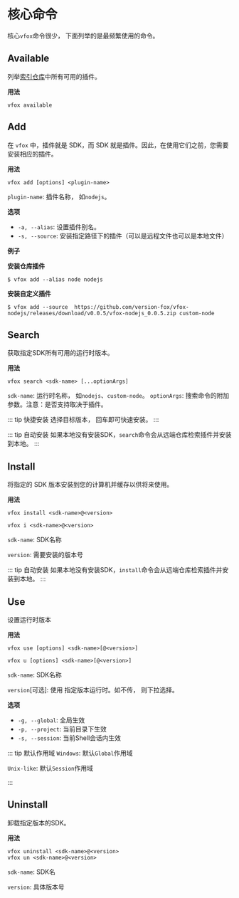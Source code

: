 # 核心命令

核心`vfox`命令很少， 下面列举的是最频繁使用的命令。

## Available

列举[索引仓库](https://github.com/version-fox/vfox-plugins)中所有可用的插件。

**用法**
```shell
vfox available
```

## Add

在 `vfox` 中，插件就是 SDK，而 SDK 就是插件。因此，在使用它们之前，您需要安装相应的插件。


**用法**

```shell
vfox add [options] <plugin-name>
```
`plugin-name`: 插件名称， 如`nodejs`。

**选项**
- `-a, --alias`: 设置插件别名。
- `-s, --source`: 安装指定路径下的插件（可以是远程文件也可以是本地文件）


**例子**

**安装仓库插件**
```shell
$ vfox add --alias node nodejs
```

**安装自定义插件**
```shell
$ vfox add --source  https://github.com/version-fox/vfox-nodejs/releases/download/v0.0.5/vfox-nodejs_0.0.5.zip custom-node
```


## Search

获取指定SDK所有可用的运行时版本。

**用法**

```shell
vfox search <sdk-name> [...optionArgs]
```

`sdk-name`: 运行时名称， 如`nodejs`、`custom-node`。
`optionArgs`: 搜索命令的附加参数。注意：是否支持取决于插件。

::: tip 快捷安装
选择目标版本， 回车即可快速安装。
:::

::: tip 自动安装
如果本地没有安装SDK，`search`命令会从远端仓库检索插件并安装到本地。
:::

## Install

将指定的 SDK 版本安装到您​​的计算机并缓存以供将来使用。

**用法**

```shell
vfox install <sdk-name>@<version>

vfox i <sdk-name>@<version>
```


`sdk-name`: SDK名称

`version`: 需要安装的版本号


::: tip 自动安装
如果本地没有安装SDK，`install`命令会从远端仓库检索插件并安装到本地。
:::

## Use

设置运行时版本


**用法**

```shell
vfox use [options] <sdk-name>[@<version>]

vfox u [options] <sdk-name>[@<version>]
```

`sdk-name`: SDK名称

`version`[可选]: 使用 指定版本运行时。如不传， 则下拉选择。 

**选项**
- `-g, --global`: 全局生效
- `-p, --project`: 当前目录下生效
- `-s, --session`: 当前Shell会话内生效


::: tip 默认作用域
`Windows`: 默认`Global`作用域

`Unix-like`: 默认`Session`作用域

:::


## Uninstall

卸载指定版本的SDK。


**用法**

```shell
vfox uninstall <sdk-name>@<version>
vfox un <sdk-name>@<version>
```

`sdk-name`: SDK名

`version`: 具体版本号
